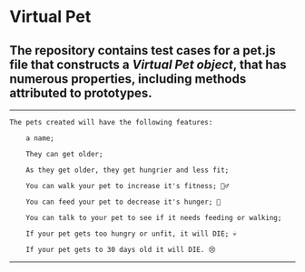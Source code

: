 # Virtual Pet

## The repository contains test cases for a pet.js file that constructs a *Virtual Pet object*, that has numerous properties, including methods attributed to prototypes.
-----

    The pets created will have the following features:

        a name;

        They can get older;

        As they get older, they get hungrier and less fit;

        You can walk your pet to increase it's fitness; 🏃‍♂️

        You can feed your pet to decrease it's hunger; 🍕

        You can talk to your pet to see if it needs feeding or walking;

        If your pet gets too hungry or unfit, it will DIE; 💀

        If your pet gets to 30 days old it will DIE. 😢
    
-----
